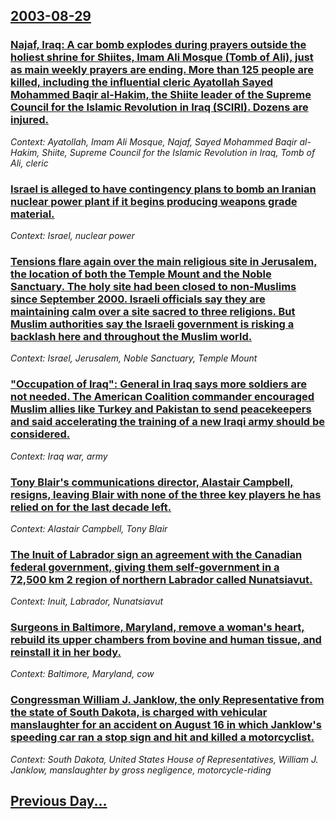 ## [2003-08-29](/news/2003/08/29/index.md)

### [ Najaf, Iraq: A car bomb explodes during prayers outside the holiest shrine for Shiites, Imam Ali Mosque (Tomb of Ali), just as main weekly prayers are ending. More than 125 people are killed, including the influential cleric Ayatollah Sayed Mohammed Baqir al-Hakim, the Shiite leader of the Supreme Council for the Islamic Revolution in Iraq (SCIRI). Dozens are injured. ](/news/2003/08/29/najaf-iraq-a-car-bomb-explodes-during-prayers-outside-the-holiest-shrine-for-shiites-imam-ali-mosque-tomb-of-ali-just-as-main-weekly.md)
_Context: Ayatollah, Imam Ali Mosque, Najaf, Sayed Mohammed Baqir al-Hakim, Shiite, Supreme Council for the Islamic Revolution in Iraq, Tomb of Ali, cleric_

### [ Israel is alleged to have contingency plans to bomb an Iranian nuclear power plant if it begins producing weapons grade material.](/news/2003/08/29/israel-is-alleged-to-have-contingency-plans-to-bomb-an-iranian-nuclear-power-plant-if-it-begins-producing-weapons-grade-material.md)
_Context: Israel, nuclear power_

### [ Tensions flare again over the main religious site in Jerusalem, the location of both the Temple Mount and the Noble Sanctuary. The holy site had been closed to non-Muslims since September 2000. Israeli officials say they are maintaining calm over a site sacred to three religions. But Muslim authorities say the Israeli government is risking a backlash here and throughout the Muslim world.](/news/2003/08/29/tensions-flare-again-over-the-main-religious-site-in-jerusalem-the-location-of-both-the-temple-mount-and-the-noble-sanctuary-the-holy-sit.md)
_Context: Israel, Jerusalem, Noble Sanctuary, Temple Mount_

### [ "Occupation of Iraq": General in Iraq says more soldiers are not needed. The American Coalition commander encouraged Muslim allies like Turkey and Pakistan to send peacekeepers and said accelerating the training of a new Iraqi army should be considered.](/news/2003/08/29/occupation-of-iraq-general-in-iraq-says-more-soldiers-are-not-needed-the-american-coalition-commander-encouraged-muslim-allies-like-tur.md)
_Context: Iraq war, army_

### [ Tony Blair's communications director, Alastair Campbell, resigns, leaving Blair with none of the three key players he has relied on for the last decade left.](/news/2003/08/29/tony-blair-s-communications-director-alastair-campbell-resigns-leaving-blair-with-none-of-the-three-key-players-he-has-relied-on-for-the.md)
_Context: Alastair Campbell, Tony Blair_

### [ The Inuit of Labrador sign an agreement with the Canadian federal government, giving them self-government in a 72,500&nbsp;km 2 region of northern Labrador called Nunatsiavut.](/news/2003/08/29/the-inuit-of-labrador-sign-an-agreement-with-the-canadian-federal-government-giving-them-self-government-in-a-72-500-nbsp-km-2-region-of-n.md)
_Context: Inuit, Labrador, Nunatsiavut_

### [ Surgeons in Baltimore, Maryland, remove a woman's heart, rebuild its upper chambers from bovine and human tissue, and reinstall it in her body.](/news/2003/08/29/surgeons-in-baltimore-maryland-remove-a-woman-s-heart-rebuild-its-upper-chambers-from-bovine-and-human-tissue-and-reinstall-it-in-her-b.md)
_Context: Baltimore, Maryland, cow_

### [ Congressman William J. Janklow, the only Representative from the state of South Dakota, is charged with vehicular manslaughter for an accident on August 16 in which Janklow's speeding car ran a stop sign and hit and killed a motorcyclist.](/news/2003/08/29/congressman-william-j-janklow-the-only-representative-from-the-state-of-south-dakota-is-charged-with-vehicular-manslaughter-for-an-accid.md)
_Context: South Dakota, United States House of Representatives, William J. Janklow, manslaughter by gross negligence, motorcycle-riding_

## [Previous Day...](/news/2003/08/28/index.md)

